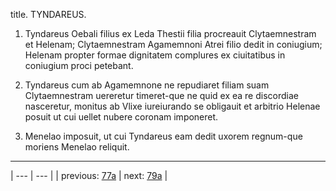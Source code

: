title. TYNDAREUS.



1. Tyndareus Oebali filius ex Leda Thestii filia procreauit Clytaemnestram et Helenam; Clytaemnestram Agamemnoni Atrei filio dedit in coniugium; Helenam propter formae dignitatem complures ex ciuitatibus in coniugium proci petebant.



2. Tyndareus cum ab Agamemnone ne repudiaret filiam suam Clytaemnestram uereretur timeret-que ne quid ex ea re discordiae nasceretur, monitus ab Vlixe iureiurando se obligauit et arbitrio Helenae posuit ut cui uellet nubere coronam imponeret.



3. Menelao imposuit, ut cui Tyndareus eam dedit uxorem regnum-que moriens Menelao reliquit.



---

| --- | --- |
| previous: [77a](../77a/) | next: [79a](../79a/) |